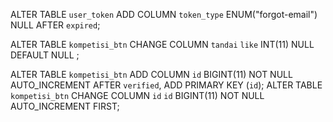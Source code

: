 <!-- 9 jun 2019 -->
ALTER TABLE `user_token` 
ADD COLUMN `token_type` ENUM("forgot-email") NULL AFTER `expired`;

<!-- 31 Mei 2019
alter tabel kompetisi_btn.tandai to kompetisi_btn.like -->
ALTER TABLE `kompetisi_btn` 
CHANGE COLUMN `tandai` `like` INT(11) NULL DEFAULT NULL ;

<!-- 31 Mei 2019
add primary key on table kompetisi.btn -->
ALTER TABLE `kompetisi_btn` 
ADD COLUMN `id` BIGINT(11) NOT NULL AUTO_INCREMENT AFTER `verified`,
ADD PRIMARY KEY (`id`);
ALTER TABLE `kompetisi_btn` 
CHANGE COLUMN `id` `id` BIGINT(11) NOT NULL AUTO_INCREMENT FIRST;

